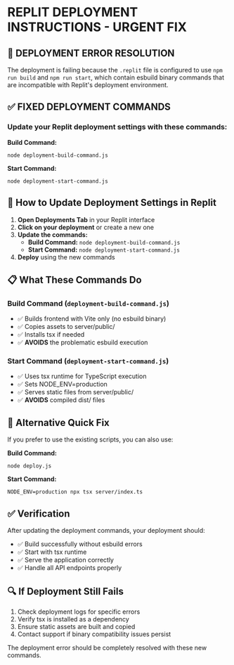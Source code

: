 # REPLIT DEPLOYMENT INSTRUCTIONS - URGENT FIX

## 🚨 DEPLOYMENT ERROR RESOLUTION

The deployment is failing because the `.replit` file is configured to use `npm run build` and `npm run start`, which contain esbuild binary commands that are incompatible with Replit's deployment environment.

## ✅ FIXED DEPLOYMENT COMMANDS

### Update your Replit deployment settings with these commands:

**Build Command:**
```
node deployment-build-command.js
```

**Start Command:**
```
node deployment-start-command.js
```

## 🔧 How to Update Deployment Settings in Replit

1. **Open Deployments Tab** in your Replit interface
2. **Click on your deployment** or create a new one
3. **Update the commands:**
   - **Build Command:** `node deployment-build-command.js`
   - **Start Command:** `node deployment-start-command.js`
4. **Deploy** using the new commands

## 📋 What These Commands Do

### Build Command (`deployment-build-command.js`)
- ✅ Builds frontend with Vite only (no esbuild binary)
- ✅ Copies assets to server/public/
- ✅ Installs tsx if needed
- ✅ **AVOIDS** the problematic esbuild execution

### Start Command (`deployment-start-command.js`)
- ✅ Uses tsx runtime for TypeScript execution
- ✅ Sets NODE_ENV=production
- ✅ Serves static files from server/public/
- ✅ **AVOIDS** compiled dist/ files

## 🚀 Alternative Quick Fix

If you prefer to use the existing scripts, you can also use:

**Build Command:**
```
node deploy.js
```

**Start Command:**
```
NODE_ENV=production npx tsx server/index.ts
```

## ✅ Verification

After updating the deployment commands, your deployment should:
- ✅ Build successfully without esbuild errors
- ✅ Start with tsx runtime
- ✅ Serve the application correctly
- ✅ Handle all API endpoints properly

## 🔍 If Deployment Still Fails

1. Check deployment logs for specific errors
2. Verify tsx is installed as a dependency
3. Ensure static assets are built and copied
4. Contact support if binary compatibility issues persist

The deployment error should be completely resolved with these new commands.